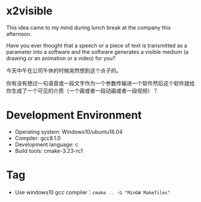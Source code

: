 # x2visible
This idea came to my mind during lunch break at the company this afternoon.

Have you ever thought that a speech or a piece of text is transmitted as a parameter into a software and the software generates a visible medium (a drawing or an animation or a video) for you? 

今天中午在公司午休的时候突然想到这个点子的。

你有没有想过一句语音或一段文字作为一个参数传输进一个软件然后这个软件就给你生成了一个可见的介质（一个画或者一段动画或者一段视频）？


# Development Environment

- Operating system: Windows10/ubuntu16.04
- Compiler: gcc8.1.0
- Development language: c
- Build tools: cmake-3.23-rc1



# Tag

- Use windows10 gcc compiler：`cmake .. -G "MinGW Makefiles"`
